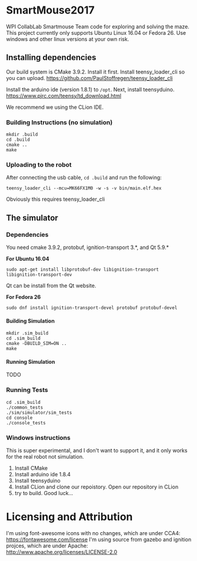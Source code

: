 # SmartMouse2017


WPI CollabLab Smartmouse Team code for exploring and solving the maze.
This project currently only supports Ubuntu Linux 16.04 or Fedora 26. Use windows and other linux versions at your own risk.


## Installing dependencies

Our build system is CMake 3.9.2. Install it first. Install teensy_loader_cli so you can upload. https://github.com/PaulStoffregen/teensy_loader_cli

Install the arduino ide (version 1.8.1) to `/opt`.  Next, install teensyduino.
https://www.pjrc.com/teensy/td_download.html

We recommend we using the CLion IDE.

### Building Instructions (no simulation)

    mkdir .build
    cd .build
    cmake ..
    make

### Uploading to the robot

After connecting the usb cable, `cd .build` and run the following:

    teensy_loader_cli --mcu=MK66FX1M0 -w -s -v bin/main.elf.hex

Obviously this requires teensy_loader_cli


## The simulator

### Dependencies

You need cmake 3.9.2, protobuf, ignition-transport 3.\*, and Qt 5.9.\*

**For Ubuntu 16.04**

    sudo apt-get install libprotobuf-dev libignition-transport libignition-transport-dev

Qt can be install from the Qt website.

**For Fedora 26**

    sudo dnf install ignition-transport-devel protobuf protobuf-devel

#### Building Simulation

    mkdir .sim_build
    cd .sim_build
    cmake -DBUILD_SIM=ON ..
    make

#### Running Simulation

TODO

### Running Tests

    cd .sim_build
    ./common_tests
    ./sim/simulator/sim_tests
    cd console
    ./console_tests

### Windows instructions

This is super experimental, and I don't want to support it, and it only works for the real robot not simulation.

 1. Install CMake
 1. Install arduino ide 1.8.4
 1. Install teensyduino
 1. Install CLion and clone our repoistory. Open our repository in CLion
 1. try to build. Good luck...

# Licensing and Attribution

I'm using font-awesome icons with no changes, which are under CCA4: https://fontawesome.com/license
I'm using source from gazebo and ignition projces, which are under Apache: http://www.apache.org/licenses/LICENSE-2.0

